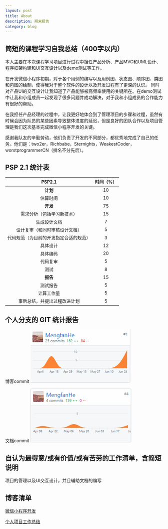 ```yaml
---
layout: post
title: About
description: 期末报告
category: blog
---
```

## 简短的课程学习自我总结（400字以内）

本人主要在本次课程学习项目进行过程中担任产品分析、产品MVC和UML设计、程序框架构建和UI交互设计以及demo测试等工作。  

在开发微信小程序初期，对于各个用例的编写以及用例图、状态图、顺序图、类图和包图的绘制，使得我对于整个软件的设计以及开发过程有了更深的认识。 同时对产品UI的交互设计让我知道了产品能够被高频率使用的关键所在。在demo测试中让我和小组成员一起发现了很多问题并成功解决，对于我和小组成员的合作能力有很好的帮助。

在我担任产品经理的过程中，让我更好地体会到了管理项目的步骤和过程，虽然有时候会因为队员的某些因素导致整体进度的延迟，但是良好的团队合作以及项目管理是我们这次基本完成微信小程序开发的关键。

感谢我队友的辛勤劳动，他们负责了开发的不同部分，都优秀地完成了自己的任务。他们是：two2er，Richbabe，Sternights，WeakestCoder，worstprogrammerCN（排名不分先后）。


## PSP 2.1 统计表
|PSP2.1|时间（%）|
|:--:|:--:|
|**计划**|10|
|估算时间|10|
|**开发**|75|
|需求分析（包括学习新技术）|15|
|生成设计文档|7|
|设计复审（和同时审核设计文档）|5|
|代码规范（为目前的开发指定合适的规范）|3|
|具体设计|12|
|具体编码|20|
|代码复审|5|
|测试|8|
|**报告**|15|
|测试报告|5|
|计算工作量|5|
|事后总结，并提出过程改进计划|5|


## 个人分支的 GIT 统计报告

博客commit
![博客](https://github.com/MengfanHe/photoes/raw/master/%E5%8D%9A%E5%AE%A2commit.png)

文档commit
![文档](https://github.com/MengfanHe/photoes/raw/master/%E6%96%87%E6%A1%A3commit.png)


## 自认为最得意/或有价值/或有苦劳的工作清单，含简短说明

 项目的管理以及UI交互设计，并且辅助文档的编写

## 博客清单
[微信小程序开发](https://mengfanhe.github.io/HW3/)

[个人项目工作总结](https://mengfanhe.github.io/%E4%B8%AA%E4%BA%BA%E9%A1%B9%E7%9B%AE%E6%80%BB%E7%BB%93/)
